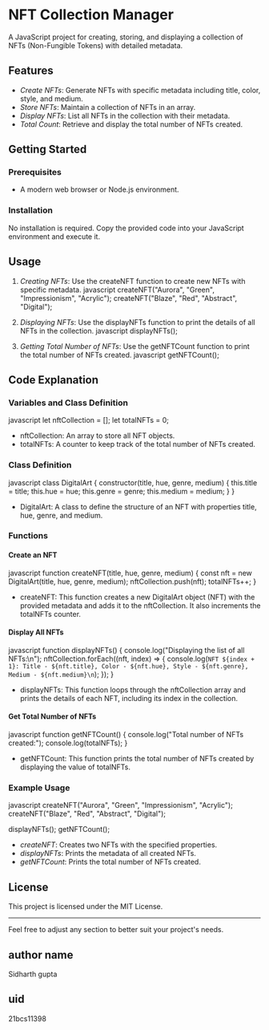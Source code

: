 # NFT Collection Manager

A JavaScript project for creating, storing, and displaying a collection of NFTs (Non-Fungible Tokens) with detailed metadata.

## Features

- *Create NFTs*: Generate NFTs with specific metadata including title, color, style, and medium.
- *Store NFTs*: Maintain a collection of NFTs in an array.
- *Display NFTs*: List all NFTs in the collection with their metadata.
- *Total Count*: Retrieve and display the total number of NFTs created.

## Getting Started

### Prerequisites

- A modern web browser or Node.js environment.

### Installation

No installation is required. Copy the provided code into your JavaScript environment and execute it.

## Usage

1. *Creating NFTs*:
   Use the createNFT function to create new NFTs with specific metadata.
   javascript
   createNFT("Aurora", "Green", "Impressionism", "Acrylic");
   createNFT("Blaze", "Red", "Abstract", "Digital");
   

2. *Displaying NFTs*:
   Use the displayNFTs function to print the details of all NFTs in the collection.
   javascript
   displayNFTs();
   

3. *Getting Total Number of NFTs*:
   Use the getNFTCount function to print the total number of NFTs created.
   javascript
   getNFTCount();
   

## Code Explanation

### Variables and Class Definition

javascript
let nftCollection = [];
let totalNFTs = 0;


- nftCollection: An array to store all NFT objects.
- totalNFTs: A counter to keep track of the total number of NFTs created.

### Class Definition

javascript
class DigitalArt {
    constructor(title, hue, genre, medium) {
        this.title = title;
        this.hue = hue;
        this.genre = genre;
        this.medium = medium;
    }
}


- DigitalArt: A class to define the structure of an NFT with properties title, hue, genre, and medium.

### Functions

#### Create an NFT

javascript
function createNFT(title, hue, genre, medium) {
    const nft = new DigitalArt(title, hue, genre, medium);
    nftCollection.push(nft);
    totalNFTs++;
}


- createNFT: This function creates a new DigitalArt object (NFT) with the provided metadata and adds it to the nftCollection. It also increments the totalNFTs counter.

#### Display All NFTs

javascript
function displayNFTs() {
    console.log("Displaying the list of all NFTs:\n");
    nftCollection.forEach((nft, index) => {
        console.log(`NFT ${index + 1}: Title - ${nft.title}, Color - ${nft.hue}, Style - ${nft.genre}, Medium - ${nft.medium}\n`);
    });
}


- displayNFTs: This function loops through the nftCollection array and prints the details of each NFT, including its index in the collection.

#### Get Total Number of NFTs

javascript
function getNFTCount() {
    console.log("Total number of NFTs created:");
    console.log(totalNFTs);
}


- getNFTCount: This function prints the total number of NFTs created by displaying the value of totalNFTs.

### Example Usage

javascript
createNFT("Aurora", "Green", "Impressionism", "Acrylic");
createNFT("Blaze", "Red", "Abstract", "Digital");

displayNFTs();
getNFTCount();


- *createNFT*: Creates two NFTs with the specified properties.
- *displayNFTs*: Prints the metadata of all created NFTs.
- *getNFTCount*: Prints the total number of NFTs created.

## License

This project is licensed under the MIT License.

---

Feel free to adjust any section to better suit your project's needs.

## author name 
Sidharth gupta 
## uid 
21bcs11398
